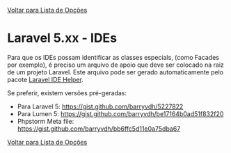 [Voltar para Lista de Opções](https://bitbucket.org/rpdesignerfly/sofia/wiki/browse/)

# Laravel 5.xx - IDEs

Para que os IDEs possam identificar as classes especials, (como Facades por exemplo), é preciso um arquivo de apoio que deve ser colocado na raiz de um projeto Laravel. Este arquivo pode ser gerado automaticamente pelo pacote [Laravel IDE Helper](https://github.com/barryvdh/laravel-ide-helper).

Se preferir, existem versões pré-geradas:

* Para Laravel 5: https://gist.github.com/barryvdh/5227822
* Para Lumen 5: https://gist.github.com/barryvdh/be17164b0ad51f832f20
* Phpstorm Meta file: https://gist.github.com/barryvdh/bb6ffc5d11e0a75dba67


[Voltar para Lista de Opções](https://bitbucket.org/rpdesignerfly/sofia/wiki/browse/)